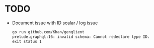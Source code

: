 # TODO

* Document issue with ID scalar / log issue

    ```txt
    go run github.com/Khan/genqlient                                                                 Ukraine
    prelude.graphql:16: invalid schema: Cannot redeclare type ID.
    exit status 1
    ```
